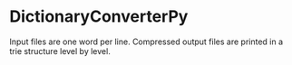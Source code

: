 # DictionaryConverterPy

Input files are one word per line.
Compressed output files are printed in a trie structure level by level.